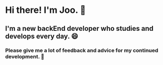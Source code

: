 
<!--  
**JooGit12/JooGit12** is a ✨ _special_ ✨ repository because its `README.md` (this file) appears on your GitHub profile.

Here are some ideas to get you started:

- 🔭 I’m currently working on ...
- 🌱 I’m currently learning ...
- 👯 I’m looking to collaborate on ...
- 🤔 I’m looking for help with ...
- 💬 Ask me about ...
- 📫 How to reach me: ...
- 😄 Pronouns: ...
- ⚡ Fun fact: ...
-->
# Hi there! I'm Joo. 👋
## I'm a new backEnd developer who studies and develops every day. 😄
### Please give me a lot of feedback and advice for my continued development. 💬


